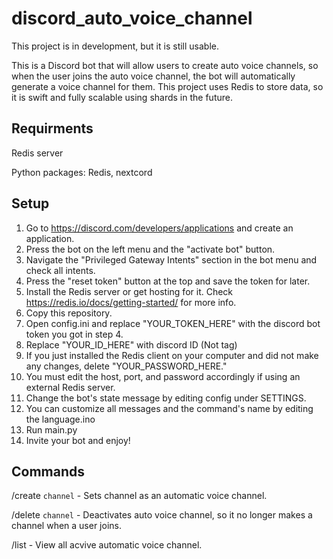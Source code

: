 # discord_auto_voice_channel

This project is in development, but it is still usable.

This is a Discord bot that will allow users to create auto voice channels, so when the user joins the auto voice channel, the bot will automatically generate a voice channel for them.
This project uses Redis to store data, so it is swift and fully scalable using shards in the future.

## Requirments
Redis server

Python packages: Redis, nextcord

## Setup
1. Go to https://discord.com/developers/applications and create an application.
2. Press the bot on the left menu and the "activate bot" button.
3. Navigate the "Privileged Gateway Intents" section in the bot menu and check all intents.
4. Press the "reset token" button at the top and save the token for later.
5. Install the Redis server or get hosting for it. Check https://redis.io/docs/getting-started/ for more info.
5. Copy this repository.
6. Open config.ini and replace "YOUR_TOKEN_HERE" with the discord bot token you got in step 4.
7. Replace "YOUR_ID_HERE" with discord ID (Not tag)
8. If you just installed the Redis client on your computer and did not make any changes, delete "YOUR_PASSWORD_HERE."
9. You must edit the host, port, and password accordingly if using an external Redis server.
10. Change the bot's state message by editing config under SETTINGS.
11. You can customize all messages and the command's name by editing the language.ino
12. Run main.py
13. Invite your bot and enjoy!

## Commands

/create `channel` - Sets channel as an automatic voice channel.

/delete `channel` - Deactivates auto voice channel, so it no longer makes a channel when a user joins.

/list - View all acvive automatic voice channel.

